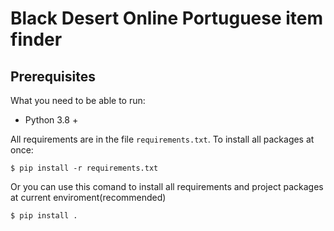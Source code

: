 # Black Desert Online Portuguese item finder

## Prerequisites

What you need to be able to run:

* Python 3.8 +

All requirements are in the file `requirements.txt`.
To install all packages at once: 
```shell
$ pip install -r requirements.txt
```
Or you can use this comand to install all requirements and
project packages at current enviroment(recommended)
```shell
$ pip install . 
```
